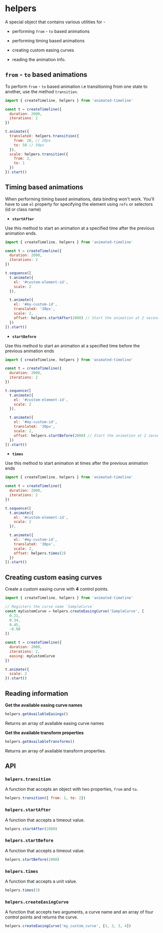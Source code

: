# helpers

A special object that contains various utilities for -

* performing `from` - `to` based animations

* performing timing based animations

* creating custom easing curves

* reading the animation info.

## `from` - `to` based animations

To perform `from` - `to` based animation i.e transitioning from one state to another, use the method `transition`.

```js
import { createTimeline, helpers } from 'animated-timeline'

const t = createTimeline({
  duration: 2000,
  iterations: 2
})

t.animate({
  translateX: helpers.transition({
    from: 20, // 20px
    to: 50 // 50px
  }),
  scale: helpers.transition({
    from: 2,
    to: 1
  })
}).start()
```

## Timing based animations

When performing timing based animations, data binding won't work. You'll have to use `el` property for specifying the element using `refs` or selectors (id or class name)

* **`startAfter`**

Use this method to start an animation at a specified time after the previous animation ends.

```js
import { createTimeline, helpers } from 'animated-timeline'

const t = createTimeline({
  duration: 2000,
  iterations: 2
})

t.sequence([
  t.animate({
    el: '#custom-element-id',
    scale: 2
  }),

  t.animate({
    el: '#my-custom-id',
    translateX: '30px',
    scale: 2,
    offset: helpers.startAfter(2000) // Start the animation at 2 seconds after the previous animation ends.
  })
]).start()
```

* **`startBefore`**

Use this method to start an animation at a specified time before the previous animation ends

```js
import { createTimeline, helpers } from 'animated-timeline'

const t = createTimeline({
  duration: 2000,
  iterations: 2
})

t.sequence([
  t.animate({
    el: '#custom-element-id',
    scale: 2
  }),

  t.animate({
    el: '#my-custom-id',
    translateX: '30px',
    scale: 2,
    offset: helpers.startBefore(2000) // Start the animation at 2 seconds before the previous animation ends.
  })
]).start()
```

* **`times`**

Use this method to start animation at times after the previous animation ends

```js
import { createTimeline, helpers } from 'animated-timeline'

const t = createTimeline({
  duration: 2000,
  iterations: 2
})

t.sequence([
  t.animate({
    el: '#custom-element-id',
    scale: 2
  }),

  t.animate({
    el: '#my-custom-id',
    translateX: '30px',
    scale: 2,
    offset: helpers.times(2)
  })
]).start()
```

## Creating custom easing curves

Create a custom easing curve with **4** control points.

```js
import { createTimeline, helpers } from 'animated-timeline'

// Registers the curve name `SampleCurve`
const myCustomCurve = helpers.createEasingCurve('SampleCurve', [
  0.21,
  0.34,
  0.45,
  -0.98
])

const t = createTimeline({
  duration: 2000,
  iterations: 2,
  easing: myCustomCurve
})

t.animate({
  scale: 2
}).start()
```

## Reading information

**Get the available easing curve names**

```js
helpers.getAvailableEasings()
```

Returns an array of available easing curve names

**Get the available transform properties**

```js
helpers.getAvailableTransforms()
```

Returns an array of available transform properties.

## API

### `helpers.transition`

A function that accepts an object with two properties, `from` and `to`.

```js
helpers.transition({ from: 1, to: 2})
```

### `helpers.startAfter`

A function that accepts a timeout value.

```js
helpers.startAfter(2000)
```

### `helpers.startBefore`

A function that accepts a timeout value.

```js
helpers.startBefore(2000)
```

### `helpers.times`

A function that accepts a unit value.

```js
helpers.times(3)
```

### `helpers.createEasingCurve`

A function that accepts two arguments, a curve name and an array of four control points and returns the curve.

```js
helpers.createEasingCurve('my_custom_curve', [1, 2, 3, 4])
```
